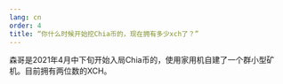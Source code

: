 ```yaml
---
lang: cn
order: 4
title: “你什么时候开始挖Chia币的，现在拥有多少xch了？”
---
```


森哥是2021年4月中下旬开始入局Chia币的，使用家用机自建了一个群小型矿机。目前拥有两位数的XCH。

